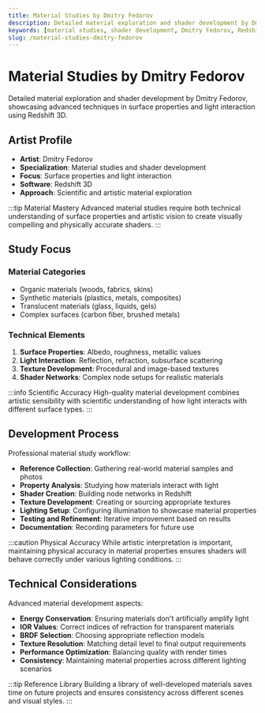 ```yaml
---
title: Material Studies by Dmitry Fedorov
description: Detailed material exploration and shader development by Dmitry Fedorov, showcasing advanced techniques in surface properties and light interaction using Redshift 3D.
keywords: [material studies, shader development, Dmitry Fedorov, Redshift, surface properties, lighting, 3D rendering, texture development]
slug: /material-studies-dmitry-fedorov
---
```


# Material Studies by Dmitry Fedorov

Detailed material exploration and shader development by Dmitry Fedorov, showcasing advanced techniques in surface properties and light interaction using Redshift 3D.

## Artist Profile

- **Artist**: Dmitry Fedorov
- **Specialization**: Material studies and shader development
- **Focus**: Surface properties and light interaction
- **Software**: Redshift 3D
- **Approach**: Scientific and artistic material exploration

:::tip Material Mastery
Advanced material studies require both technical understanding of surface properties and artistic vision to create visually compelling and physically accurate shaders.
:::

## Study Focus

### Material Categories
- Organic materials (woods, fabrics, skins)
- Synthetic materials (plastics, metals, composites)
- Translucent materials (glass, liquids, gels)
- Complex surfaces (carbon fiber, brushed metals)

### Technical Elements
1. **Surface Properties**: Albedo, roughness, metallic values
2. **Light Interaction**: Reflection, refraction, subsurface scattering
3. **Texture Development**: Procedural and image-based textures
4. **Shader Networks**: Complex node setups for realistic materials

:::info Scientific Accuracy
High-quality material development combines artistic sensibility with scientific understanding of how light interacts with different surface types.
:::

## Development Process

Professional material study workflow:

- **Reference Collection**: Gathering real-world material samples and photos
- **Property Analysis**: Studying how materials interact with light
- **Shader Creation**: Building node networks in Redshift
- **Texture Development**: Creating or sourcing appropriate textures
- **Lighting Setup**: Configuring illumination to showcase material properties
- **Testing and Refinement**: Iterative improvement based on results
- **Documentation**: Recording parameters for future use

:::caution Physical Accuracy
While artistic interpretation is important, maintaining physical accuracy in material properties ensures shaders will behave correctly under various lighting conditions.
:::

## Technical Considerations

Advanced material development aspects:

- **Energy Conservation**: Ensuring materials don't artificially amplify light
- **IOR Values**: Correct indices of refraction for transparent materials
- **BRDF Selection**: Choosing appropriate reflection models
- **Texture Resolution**: Matching detail level to final output requirements
- **Performance Optimization**: Balancing quality with render times
- **Consistency**: Maintaining material properties across different lighting scenarios

:::tip Reference Library
Building a library of well-developed materials saves time on future projects and ensures consistency across different scenes and visual styles.
:::